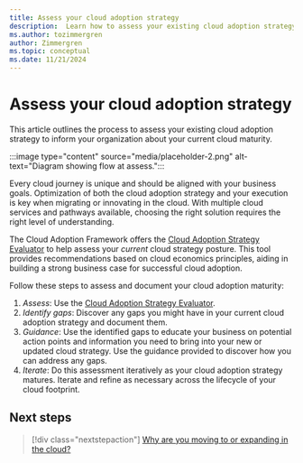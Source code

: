 ```yaml
---
title: Assess your cloud adoption strategy
description:  Learn how to assess your existing cloud adoption strategy to inform your organization about your current cloud maturity.
ms.author: tozimmergren
author: Zimmergren
ms.topic: conceptual
ms.date: 11/21/2024
---
```


# Assess your cloud adoption strategy

This article outlines the process to assess your existing cloud adoption strategy to inform your organization about your current cloud maturity.

:::image type="content" source="media/placeholder-2.png" alt-text="Diagram showing flow at assess.":::

Every cloud journey is unique and should be aligned with your business goals. Optimization of both the cloud adoption strategy and your execution is key when migrating or innovating in the cloud. With multiple cloud services and pathways available, choosing the right solution requires the right level of understanding.

The Cloud Adoption Framework offers the [Cloud Adoption Strategy Evaluator](/assessments/8fefc6d5-97ac-42b3-8e97-d82701e55bab/) to help assess your *current* cloud strategy posture. This tool provides recommendations based on cloud economics principles, aiding in building a strong business case for successful cloud adoption.

Follow these steps to assess and document your cloud adoption maturity:

1. *Assess*: Use the [Cloud Adoption Strategy Evaluator](/assessments/8fefc6d5-97ac-42b3-8e97-d82701e55bab/).
1. *Identify gaps*: Discover any gaps you might have in your current cloud adoption strategy and document them.
1. *Guidance*: Use the identified gaps to educate your business on potential action points and information you need to bring into your new or updated cloud strategy. Use the guidance provided to discover how you can address any gaps.
1. *Iterate*: Do this assessment iteratively as your cloud adoption strategy matures. Iterate and refine as necessary across the lifecycle of your cloud footprint.

## Next steps

> [!div class="nextstepaction"]
> [Why are you moving to or expanding in the cloud?](motivations.md)
